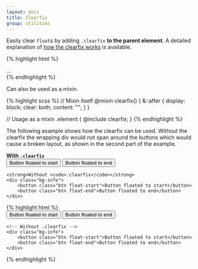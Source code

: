 ```yaml
---
layout: docs
title: Clearfix
group: utilities
---
```


Easily clear `float`s by adding `.clearfix` **to the parent element**. A detailed explanation of [how the clearfix works](http://cssmojo.com/the-very-latest-clearfix-reloaded/) is available.

{% highlight html %}
<div class="clearfix">...</div>
{% endhighlight %}

Can also be used as a mixin.

{% highlight scss %}
// Mixin itself
@mixin clearfix() {
    &::after {
        display: block;
        clear: both;
        content: "";
    }
}

// Usage as a mixin
.element {
  @include clearfix;
}
{% endhighlight %}

The following example shows how the clearfix can be used. Without the clearfix the wrapping div would not span around the buttons which would cause a broken layout, as shown in the second part of the example.

<div class="cf-example">
    <strong>With <code>.clearfix</code></strong>
    <div class="bg-info clearfix mb-1">
        <button class="btn float-start">Button floated to start</button>
        <button class="btn float-end">Button floated to end</button>
    </div>

    <strong>Without <code>.clearfix</code></strong>
    <div class="bg-info">
        <button class="btn float-start">Button floated to start</button>
        <button class="btn float-end">Button floated to end</button>
    </div>
</div>
{% highlight html %}
    <!-- With .clearfix -->
    <div class="bg-info clearfix">
        <button class="btn float-start">Button floated to start</button>
        <button class="btn float-end">Button floated to end</button>
    </div>

    <!-- Without .clearfix -->
    <div class="bg-info">
        <button class="btn float-start">Button floated to start</button>
        <button class="btn float-end">Button floated to end</button>
    </div>
{% endhighlight %}